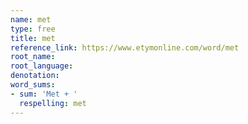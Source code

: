 ```yaml
---
name: met
type: free
title: met
reference_link: https://www.etymonline.com/word/met
root_name: 
root_language: 
denotation: 
word_sums:
- sum: 'Met + '
  respelling: met
---
```

